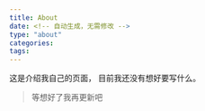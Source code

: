 ```yaml
---
title: About
date: <!-- 自动生成，无需修改 -->
type: "about"
categories:
tags:
---
```


这是介绍我自己的页面， 目前我还没有想好要写什么。
> 等想好了我再更新吧
